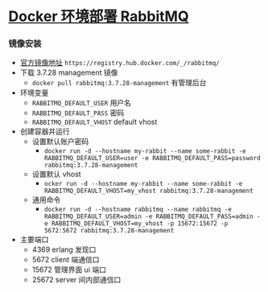 # [Docker 环境部署 RabbitMQ](https://www.cnblogs.com/frank-zhang/p/13523926.html)

### 镜像安装

- [官方镜像地址](https://registry.hub.docker.com/_/rabbitmq/) `https://registry.hub.docker.com/_/rabbitmq/`
- 下载 3.7.28 management 镜像
    - `docker pull rabbitmq:3.7.28-management` 有管理后台
- 环境变量
    - `RABBITMQ_DEFAULT_USER` 用户名
    - `RABBITMQ_DEFAULT_PASS` 密码
    - `RABBITMQ_DEFAULT_VHOST` default vhost
- 创建容器并运行
    - 设置默认账户密码
        - `docker run -d --hostname my-rabbit --name some-rabbit -e RABBITMQ_DEFAULT_USER=user -e RABBITMQ_DEFAULT_PASS=password rabbitmq:3.7.28-management`
    - 设置默认 vhost
        - `ocker run -d --hostname my-rabbit --name some-rabbit -e RABBITMQ_DEFAULT_VHOST=my_vhost rabbitmq:3.7.28-management`
    - 通用命令
        - `docker run -d --hostname rabbitmq --name rabbitmq -e RABBITMQ_DEFAULT_USER=admin -e RABBITMQ_DEFAULT_PASS=admin -e RABBITMQ_DEFAULT_VHOST=my_vhost -p 15672:15672 -p 5672:5672 rabbitmq:3.7.28-management`
- 主要端口
    - 4369 erlang 发现口
    - 5672 client 端通信口
    - 15672 管理界面 ui 端口
    - 25672 server 间内部通信口